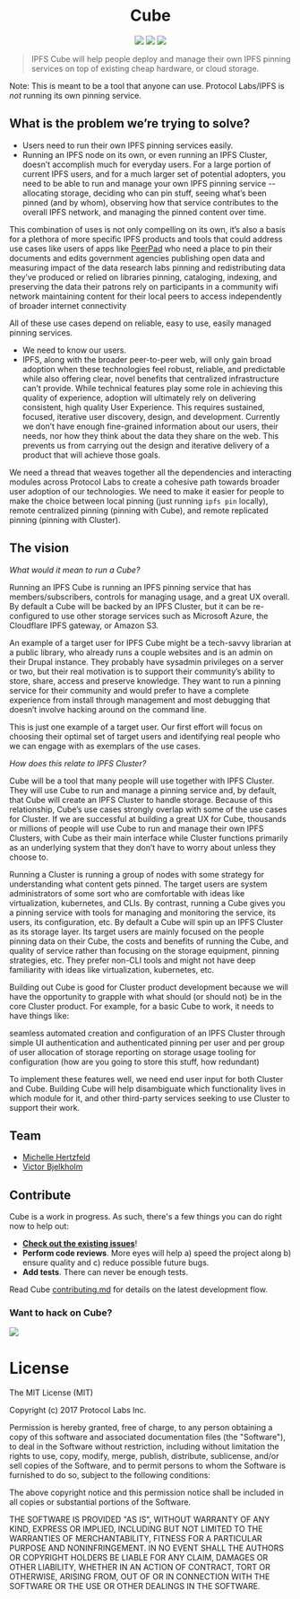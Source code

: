 <h1 align="center" title="cube">
  Cube
</h1>

<p align="center">
  <a href="https://protocol.io"><img src="https://img.shields.io/badge/made%20by-Protocol%20Labs-blue.svg?style=flat-square" /></a>
  <a href="http://peerpad.net/"><img src="https://img.shields.io/badge/project-Cube-blue.svg?style=flat-square" /></a>
  <a href="http://webchat.freenode.net/?channels=%23ipfs"><img src="https://img.shields.io/badge/freenode-%23ipfs-blue.svg?style=flat-square" /></a>
</p>

> IPFS Cube will help people deploy and manage their own IPFS pinning services
> on top of existing cheap hardware, or cloud storage.

Note: This is meant to be a tool that anyone can use. Protocol Labs/IPFS is
*not* running its own pinning service.

## What is the problem we’re trying to solve?

* Users need to run their own IPFS pinning services easily.
* Running an IPFS node on its own, or even running an IPFS Cluster, doesn’t
  accomplish much for everyday users. For a large portion of current IPFS users,
  and for a much larger set of potential adopters, you need to be able to run
  and manage your own IPFS pinning service -- allocating storage, deciding who
  can pin stuff, seeing what’s been pinned (and by whom), observing how that
  service contributes to the overall IPFS network, and managing the pinned
  content over time.

This combination of uses is not only compelling on its own, it’s also a basis
for a plethora of more specific IPFS products and tools that could address use
cases like users of apps like [PeerPad](https://peerpad.net) who need a place to
pin their documents and edits government agencies publishing open data and
measuring impact of the data research labs pinning and redistributing data
they’ve produced or relied on libraries pinning, cataloging, indexing, and
preserving the data their patrons rely on participants in a community wifi
network maintaining content for their local peers to access independently of
broader internet connectivity

All of these use cases depend on reliable, easy to use, easily managed pinning
services.

* We need to know our users.
* IPFS, along with the broader peer-to-peer web, will only gain broad adoption
  when these technologies feel robust, reliable, and predictable while also
  offering clear, novel benefits that centralized infrastructure can’t provide.
  While technical features play some role in achieving this quality of experience,
  adoption will ultimately rely on delivering consistent, high quality User
  Experience. This requires sustained, focused, iterative user discovery, design,
  and development. Currently we don’t have enough fine-grained information about
  our users, their needs, nor how they think about the data they share on the
  web. This prevents us from carrying out the design and iterative delivery of
  a product that will achieve those goals.

We need a thread that weaves together all the dependencies and interacting
modules across Protocol Labs to create a cohesive path towards broader user
adoption of our technologies. We need to make it easier for people to make the
choice between local pinning (just running `ipfs pin` locally), remote centralized
pinning (pinning with Cube), and remote replicated pinning (pinning with Cluster).

## The vision

*What would it mean to run a Cube?*

Running an IPFS Cube is running an IPFS pinning service that has
members/subscribers, controls for managing usage, and a great UX overall. By
default a Cube will be backed by an IPFS Cluster, but it can be re-configured
to use other storage services such as Microsoft Azure, the Cloudflare IPFS
gateway, or Amazon S3.

An example of a target user for IPFS Cube might be a tech-savvy librarian at a
public library, who already runs a couple websites and is an admin on their
Drupal instance. They probably have sysadmin privileges on a server or two, but
their real motivation is to support their community’s ability to store, share,
access and preserve knowledge. They want to run a pinning service for their
community and would prefer to have a complete experience from install through
management and most debugging that doesn’t involve hacking around on the command
line.

This is just one example of a target user. Our first effort will focus on
choosing their optimal set of target users and identifying real people who we
can engage with as exemplars of the use cases.

*How does this relate to IPFS Cluster?*

Cube will be a tool that many people will use together with IPFS Cluster. They
will use Cube to run and manage a pinning service and, by default, that Cube
will create an IPFS Cluster to handle storage. Because of this relationship,
Cube’s use cases strongly overlap with some of the use cases for Cluster. If we
are successful at building a great UX for Cube, thousands or millions of people
will use Cube to run and manage their own IPFS Clusters, with Cube as their
main interface while Cluster functions primarily as an underlying system that
they don’t have to worry about unless they choose to.

Running a Cluster is running a group of nodes with some strategy for
understanding what content gets pinned. The target users are system
administrators of some sort who are comfortable with ideas like virtualization,
kubernetes, and CLIs. By contrast, running a Cube gives you a pinning service
with tools for managing and monitoring the service, its users, its configuration,
etc. By default a Cube will spin up an IPFS Cluster as its storage layer. Its
target users are mainly focused on the people pinning data on their Cube, the
costs and benefits of running the Cube, and quality of service rather than
focusing on the storage equipment, pinning strategies, etc. They prefer non-CLI
tools and might not have deep familiarity with ideas like virtualization,
kubernetes, etc.

Building out Cube is good for Cluster product development because we will have
the opportunity to grapple with what should (or should not) be in the core
Cluster product. For example, for a basic Cube to work, it needs to have things
like:

seamless automated creation and configuration of an IPFS Cluster through simple UI
authentication and authenticated pinning
per user and per group of user allocation of storage
reporting on storage usage
tooling for configuration (how are you going to store this stuff, how redundant)

To implement these features well, we need end user input for both Cluster and
Cube. Building Cube will help disambiguate which functionality lives in which
module for it, and other third-party services seeking to use Cluster to support
their work.

## Team

* [Michelle Hertzfeld](https://github.com/meiqimichelle)
* [Victor Bjelkholm](https://github.com/victorb)

## Contribute

Cube is a work in progress. As such, there's a few things you can do right now to help out:

* **[Check out the existing issues](https://github.com/ipfs-shipyard/cube/issues)**!
* **Perform code reviews**. More eyes will help a) speed the project along b) ensure quality and c) reduce possible future bugs.
* **Add tests**. There can never be enough tests.

Read Cube [contributing.md](docs/CONTRIBUTING.md) for details on the latest development flow.

### Want to hack on Cube?

[![](https://cdn.rawgit.com/jbenet/contribute-ipfs-gif/master/img/contribute.gif)](https://github.com/ipfs/community/blob/master/contributing.md)

# License

The MIT License (MIT)

Copyright (c) 2017 Protocol Labs Inc.

Permission is hereby granted, free of charge, to any person obtaining a copy
of this software and associated documentation files (the "Software"), to deal
in the Software without restriction, including without limitation the rights
to use, copy, modify, merge, publish, distribute, sublicense, and/or sell
copies of the Software, and to permit persons to whom the Software is
furnished to do so, subject to the following conditions:

The above copyright notice and this permission notice shall be included in
all copies or substantial portions of the Software.

THE SOFTWARE IS PROVIDED "AS IS", WITHOUT WARRANTY OF ANY KIND, EXPRESS OR
IMPLIED, INCLUDING BUT NOT LIMITED TO THE WARRANTIES OF MERCHANTABILITY,
FITNESS FOR A PARTICULAR PURPOSE AND NONINFRINGEMENT. IN NO EVENT SHALL THE
AUTHORS OR COPYRIGHT HOLDERS BE LIABLE FOR ANY CLAIM, DAMAGES OR OTHER
LIABILITY, WHETHER IN AN ACTION OF CONTRACT, TORT OR OTHERWISE, ARISING FROM,
OUT OF OR IN CONNECTION WITH THE SOFTWARE OR THE USE OR OTHER DEALINGS IN
THE SOFTWARE.
